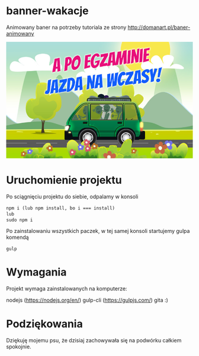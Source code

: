 # banner-wakacje
Animowany baner na potrzeby tutoriala ze strony http://domanart.pl/baner-animowany

![Podglad projektu](https://raw.githubusercontent.com/kartofelek007/banner-wakacje/master/images/preview.jpg)

# Uruchomienie projektu
Po sciągnięciu projektu do siebie, odpalamy w konsoli

```
npm i (lub npm install, bo i === install)
lub
sudo npm i
```

Po zainstalowaniu wszystkich paczek, w tej samej konsoli
startujemy gulpa komendą

```
gulp
```

# Wymagania
Projekt wymaga zainstalowanych na komputerze:

nodejs (https://nodejs.org/en/)
gulp-cli (https://gulpjs.com/)
gita :)

# Podziękowania
Dziękuję mojemu psu, że dzisiaj zachowywała się na podwórku całkiem spokojnie.
